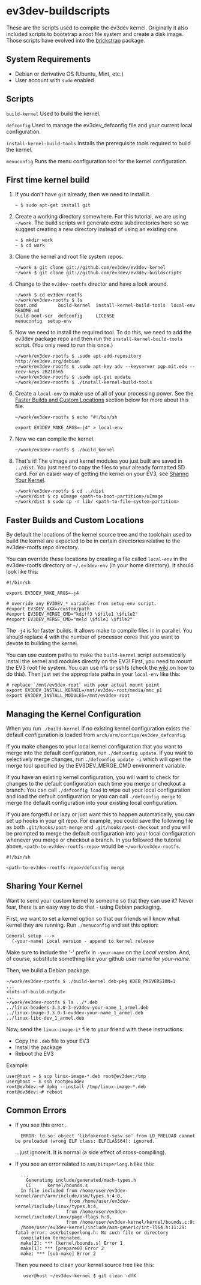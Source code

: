 ev3dev-buildscripts
===================

These are the scripts used to compile the ev3dev kernel. Originally it also
included scripts to bootstrap a root file system and create a disk image.
Those scripts have evolved into the [brickstrap] package.


System Requirements
-------------------
* Debian or derivative OS (Ubuntu, Mint, etc.)
* User account with `sudo` enabled

Scripts
-------

`build-kernel`               Used to build the kernel.

`defconfig`                  Used to manage the ev3dev_defconfig file and
                             your current local configuration.

`install-kernel-build-tools` Installs the prerequisite tools required
                             to build the kernel.

`menuconfig`                 Runs the menu configuration tool for the
                             kernel configuration.


First time kernel build
-----------------------

1.  If you don't have `git` already, then we need to install it.

        ~ $ sudo apt-get install git

2.  Create a working directory somewhere. For this tutorial, we are using
    `~/work`. The build scripts will generate extra subdirectories here
    so we suggest creating a new directory instead of using an existing one.

        ~ $ mkdir work
        ~ $ cd work

3.  Clone the kernel and root file system repos.

        ~/work $ git clone git://github.com/ev3dev/ev3dev-kernel
        ~/work $ git clone git://github.com/ev3dev/ev3dev-buildscripts

4.  Change to the `ev3dev-rootfs` director and have a look around.

        ~/work $ cd ev3dev-rootfs
        ~/work/ev3dev-rootfs $ ls
        boot.cmd        build-kernel  install-kernel-build-tools  local-env   README.md
        build-boot-scr  defconfig     LICENSE                     menuconfig  setup-env


5.  Now we need to install the required tool. To do this, we need to add the
    ev3dev package repo and then run the `install-kernel-build-tools` script.
    (You only need to run this once.)

        ~/work/ev3dev-rootfs $ .sudo apt-add-repository http://ev3dev.org/debian
        ~/work/ev3dev-rootfs $ .sudo apt-key adv --keyserver pgp.mit.edu --recv-keys 2B210565
        ~/work/ev3dev-rootfs $ .sudo apt-get update
        ~/work/ev3dev-rootfs $ ./install-kernel-build-tools

6.  Create a `local-env` to make use of all of your processing power. See the
    [Faster Builds and Custom Locations](#faster-builds-and-custom-locations)
    section below for more about this file.

        ~/work/ev3dev-rootfs $ echo "#!/bin/sh
        
        export EV3DEV_MAKE_ARGS=-j4" > local-env

7.  Now we can compile the kernel.

        ~/work/ev3dev-rootfs $ ./build_kernel

8.  That's it! The uImage and kernel modules you just built are saved in
    `../dist`. You just need to copy the files to your
    already formatted SD card. For an easier way of getting the kernel on
    your EV3, see [Sharing Your Kernel](#sharing-your-kernel).

        ~/work/ev3dev-rootfs $ cd ../dist
        ~/work/dist $ cp uImage <path-to-boot-partition>/uImage
        ~/work/dist $ sudo cp -r lib/ <path-to-file-system-partition>


Faster Builds and Custom Locations
----------------------------------

By default the locations of the kernel source tree and the toolchain used
to build the kernel are expected to be in certain directories relative to
the ev3dev-rootfs repo directory.

You can override these locations by creating a file called `local-env`
in the ev3dev-rootfs directory or `~/.ev3dev-env` (in your home directory).
It should look like this:

    #!/bin/sh
    
    export EV3DEV_MAKE_ARGS=-j4
    
    # override any EV3DEV_* variables from setup-env script.
    #export EV3DEV_XXX=/custom/path
    #export EV3DEV_MERGE_CMD="kdiff3 \$file1 \$file2"
    #export EV3DEV_MERGE_CMD="meld \$file1 \$file2"

The `-j4` is for faster builds. It allows make to compile files in
in parallel. You should replace 4 with the number of processor cores that
you want to devote to building the kernel.

You can use custom paths to make the `build-kernel` script automatically
install the kernel and modules directly on the EV3! First, you need to
mount the EV3 root file system. You can use nfs or sshfs (check the
[wiki] on how to do this). Then just set the appropriate paths in your
`local-env` like this:

    # replace `/mnt/ev3dev-root` with your actual mount point
    export EV3DEV_INSTALL_KERNEL=/mnt/ev3dev-root/media/mmc_p1
    export EV3DEV_INSTALL_MODULES=/mnt/ev3dev-root


Managing the Kernel Configuration
---------------------------------

When you run `./build-kernel` if no existing kernel configuration exists
the default configuration is loaded from `arch/arm/configs/ev3dev_defconfig`.

If you make changes to your local kernel configuration that you want to merge
into the default configuration, run `./defconfig update`. If you want to
selectively merge changes, run `./defconfig update -i` which will open the
merge tool specified by the EV3DEV_MERGE_CMD environment variable.

If you have an existing kernel configuration, you will want to check for changes
to the default configuration each time you merge or checkout a branch. You can
call `./defconfig load` to wipe out your local configuration and load the
default configuration or you can call `./defconfig merge` to merge the
default configuration into your existing local configuration.

If you are forgetful or lazy or just want this to happen automatically, you can
set up hooks in your git repo. For example, you could save the following file as
both `.git/hooks/post-merge` and `.git/hooks/post-checkout` and you will
be prompted to merge the default configuration into your local configuration
whenever you merge or checkout a branch. In you followed the tutorial above,
`<path-to-ev3dev-rootfs-repo>` would be `~/work/ev3dev-rootfs`.

    #!/bin/sh
    
    <path-to-ev3dev-rootfs-repo>/defconfig merge


Sharing Your Kernel
-------------------

Want to send your custom kernel to someone so that they can use it? Never fear,
there is an easy way to do that - using Debian packaging.

First, we want to set a kernel option so that our friends will know what kernel
they are running. Run `./menuconfig` and set this option:

    General setup --->
      (-your-name) Local version - append to kernel release

Make sure to include the '-' prefix in `-your-name` on the _Local version_.
And, of course, substitute something like your github user name for _your-name_.

Then, we build a Debian package.

    ~/work/ev3dev-rootfs $ ./build-kernel deb-pkg KDEB_PKGVERSION=1
    ...
    <lots-of-build-output>
    ...
    ~/work/ev3dev-rootfs $ ls ../*.deb
    ../linux-headers-3.3.0-3-ev3dev-your-name_1_armel.deb
    ../linux-image-3.3.0-3-ev3dev-your-name_1_armel.deb
    ../linux-libc-dev_1_armel.deb

Now, send the `linux-image-i*` file to your friend with these instructions:

* Copy the `.deb` file to your EV3
* Install the package
* Reboot the EV3

Example:

    user@host ~ $ scp linux-image-*.deb root@ev3dev:/tmp
    user@host ~ $ ssh root@ev3dev
    root@ev3dev:~# dpkg --install /tmp/linux-image-*.deb
    root@ev3dev:~# reboot

Common Errors
-------------

* If you see this error...

        ERROR: ld.so: object 'libfakeroot-sysv.so' from LD_PRELOAD cannot be preloaded (wrong ELF class: ELFCLASS64): ignored.
    
    ...just ignore it. It is normal (a side effect of cross-compiling).

* If you see an error related to `asm/bitsperlong.h` like this:

        ...
          Generating include/generated/mach-types.h
          CC      kernel/bounds.s
        In file included from /home/user/ev3dev-kernel/arch/arm/include/asm/types.h:4:0,
                          from /home/user/ev3dev-kernel/include/linux/types.h:4,
                         from /home/user/ev3dev-kernel/include/linux/page-flags.h:8,
                         from /home/user/ev3dev-kernel/kernel/bounds.c:9:
        /home/user/ev3dev-kernel/include/asm-generic/int-ll64.h:11:29: fatal error: asm/bitsperlong.h: No such file or directory
        compilation terminated.
        make[2]: *** [kernel/bounds.s] Error 1
        make[1]: *** [prepare0] Error 2
        make: *** [sub-make] Error 2

    Then you need to clean your kernel source tree like this:

         user@host ~/ev3dev-kernel $ git clean -dfX


[brickstrap]: https://github.com/ev3dev/brickstrap
[wiki]: https://github.com/ev3dev/ev3dev/wiki
